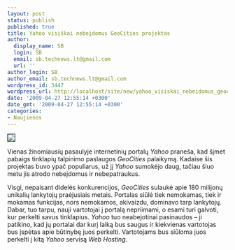 ```yaml
---
layout: post
status: publish
published: true
title: Yahoo visiškai nebeįdomus GeoCities projektas
author:
  display_name: SB
  login: SB
  email: sb.technews.lt@gmail.com
  url: ''
author_login: SB
author_email: sb.technews.lt@gmail.com
wordpress_id: 3447
wordpress_url: http://localhost/site/new/yahoo_visiskai_nebeidomus_geocities_projektas/
date: '2009-04-27 12:55:14 +0300'
date_gmt: '2009-04-27 12:55:14 +0300'
categories:
- Naujienos
---
```

<div class="imgright"><img src="http://tbn0.google.com/images?q=tbn:aom8OGQq1zVkrM:http://myclipsblog.files.wordpress.com/2009/02/yahoo-logo.jpg" border="1" /></div>
<p>Vienas žinomiausių pasaulyje internetinių portalų <i>Yahoo</i> praneša, kad šįmet pabaigs tinklapių talpinimo paslaugos <i>GeoCities</i> palaikymą. Kadaise šis projektas buvo ypač populiarus, už jį <i>Yahoo</i> sumokėjo daug, tačiau šiuo metu jis atrodo nebeįdomus ir nebepatraukus.</p>
<p>Visgi, nepaisant didelės konkurencijos, <i>GeoCities</i> sulaukė apie 180 milijonų unikalių lankytojų praėjusiais metais. Portalas siūlė tiek nemokamas, tiek ir mokamas funkcijas, nors nemokamos, akivaizdu, dominavo tarp lankytojų. Dabar, tuo tarpu, nauji vartotojai į portalą nepriimami, o esami turi galvoti, kur perkelti savus tinklapius. <i>Yahoo</i> tuo neabejotinai pasinaudos – ji patikino, kad jų portalai dar kurį laiką bus saugus ir kiekvienas vartotojas bus įspėtas apie būtinybę juos perkelti. Vartotojams bus siūloma juos perkelti į kitą <i>Yahoo</i> servisą <i>Web Hosting</i>.<br /></p>
